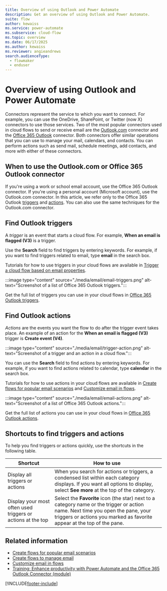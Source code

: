 ```yaml
---
title: Overview of using Outlook and Power Automate
description: Get an overview of using Outlook and Power Automate.
suite: flow
author: kewaiss
ms.service: power-automate
ms.subservice: cloud-flow
ms.topic: overview
ms.date: 06/17/2025
ms.author: kewaiss
ms.reviewer: angieandrews
search.audienceType: 
  - flowmaker
  - enduser
---
```


# Overview of using Outlook and Power Automate

Connectors represent the service to which you want to connect. For example, you can use the OneDrive, SharePoint, or Twitter (now X) connectors to use those services. Two of the most popular connectors used in cloud flows to send or receive email are the [Outlook.com](/connectors/outlook/) connector and the [Office 365 Outlook](/connectors/office365/#connector-in-depth) connector. Both connectors offer similar operations that you can use to manage your mail, calendars, and contacts. You can perform actions such as send mail, schedule meetings, add contacts, and more with either of these connectors.

## When to use the Outlook.com or Office 365 Outlook connector

If you're using a work or school email account, use the Office 365 Outlook connector. If you're using a personal account (Microsoft account), use the Outlook.com connector. In this article, we refer only to the Office 365 Outlook [triggers](/connectors/office365/#triggers) and [actions](/connectors/office365/#actions). You can also use the same techniques for the Outlook.com connector.

## Find Outlook triggers

A *trigger* is an event that starts a cloud flow. For example, **When an email is flagged (V3)** is a trigger.

Use the **Search** field to find triggers by entering keywords. For example, if you want to find triggers related to email, type **email** in the search box.

Tutorials for how to use triggers in your cloud flows are available in [Trigger a cloud flow based on email properties](./email-triggers.md).

:::image type="content" source="./media/email/email-triggers.png" alt-text="Screenshot of a list of Office 365 Outlook triggers.":::

Get the full list of triggers you can use in your cloud flows in [Office 365 Outlook triggers](/connectors/office365/#triggers).

## Find Outlook actions

*Actions* are the events you want the flow to do after the trigger event takes place. An example of an action for the **When an email is flagged (V3)** trigger is **Create event (V4)**.

:::image type="content" source="./media/email/trigger-action.png" alt-text="Screenshot of a trigger and an action in a cloud flow.":::

You can use the **Search** field to find actions by entering keywords. For example, if you want to find actions related to calendar, type **calendar** in the search box.

Tutorials for how to use actions in your cloud flows are available in [Create flows for popular email scenarios](email-top-scenarios.md) and [Customize email in flows](./email-customization.md).

:::image type="content" source="./media/email/email-actions.png" alt-text="Screenshot of a list of Office 365 Outlook actions.":::

Get the full list of actions you can use in your cloud flows in [Office 365 Outlook actions](/connectors/office365/#actions).

## Shortcuts to find triggers and actions

To help you find triggers or actions quickly, use the shortcuts in the following table.

|Shortcut  |How to use  |
|---------|---------|
|Display all triggers or actions  |     When you search for actions or triggers, a condensed list within each category displays. If you want all options to display, select **See more** at the top of the category.    |
|Display your most often used triggers or actions at the top  | Select the **Favorite** icon (the star) next to a category name or the trigger or action name. Next time you open the pane, your triggers or actions you marked as favorite appear at the top of the pane.  |

## Related information

- [Create flows for popular email scenarios](email-top-scenarios.md)
- [Create flows to manage email](create-email-flows.md)
- [Customize email in flows](email-customization.md)
- [Training: Enhance productivity with Power Automate and the Office 365 Outlook Connector (module)](/training/modules/enhance-productivity/)

[!INCLUDE[footer-include](includes/footer-banner.md)]
